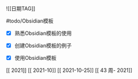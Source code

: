 ![[日期TAG]]

#todo/Obsidian模板 
- [x] 熟悉Obsidian模板的使用
- [x] 创建Obsidian模板的例子
- [x] 使用Obsidian模板


[[ 2021]]
[[ 2021-10]]
[[ 2021-10-25]]
[[ 43 周- 2021]]

